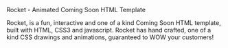 Rocket - Animated Coming Soon HTML Template

Rocket, is a fun, interactive and one of a kind Coming Soon HTML template, built with HTML, CSS3 and javascript. Rocket has hand crafted, one of a kind CSS drawings and animations, guaranteed to WOW your customers!